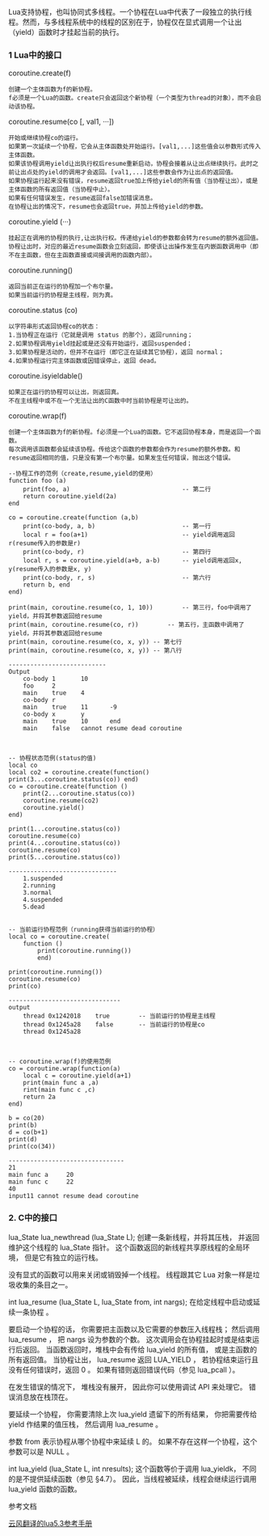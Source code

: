 ﻿Lua支持协程，也叫协同式多线程。一个协程在Lua中代表了一段独立的执行线程。然而，与多线程系统中的线程的区别在于，协程仅在显式调用一个让出（yield）函数时才挂起当前的执行。


### 1 Lua中的接口

coroutine.create(f)

    创建一个主体函数为f的新协程。
    f必须是一个Lua的函数。create只会返回这个新协程（一个类型为thread的对象），而不会启动该协程。


coroutine.resume(co [, val1, ···])

    开始或继续协程co的运行。
    如果第一次延续一个协程，它会从主体函数处开始运行。[val1,...]这些值会以参数形式传入主体函数。
    如果该协程调用yield让出执行权后resume重新启动，协程会接着从让出点继续执行。此时之前让出点处的yield的调用才会返回。[val1,...]这些参数会作为让出点的返回值。
    如果协程运行起来没有错误，resume返回true加上传给yield的所有值（当协程让出），或是主体函数的所有返回值（当协程中止）。
    如果有任何错误发生，resume返回false加错误消息。
    在协程让出的情况下，resume也会返回true，并加上传给yield的参数。 

    
coroutine.yield (···)

    挂起正在调用的协程的执行,让出执行权。传递给yield的参数都会转为resume的额外返回值。
    协程让出时，对应的最近resume函数会立刻返回，即使该让出操作发生在内嵌函数调用中（即不在主函数，但在主函数直接或间接调用的函数内部）。


coroutine.running()

    返回当前正在运行的协程加一个布尔量。
    如果当前运行的协程是主线程，则为真。

coroutine.status (co)

    以字符串形式返回协程co的状态：
    1.当协程正在运行（它就是调用 status 的那个），返回running；
    2.如果协程调用yield挂起或是还没有开始运行，返回suspended； 
    3.如果协程是活动的，但并不在运行（即它正在延续其它协程），返回 normal；
    4.如果协程运行完主体函数或因错误停止，返回 dead。


coroutine.isyieldable()

    如果正在运行的协程可以让出，则返回真。
    不在主线程中或不在一个无法让出的C函数中时当前协程是可让出的。


coroutine.wrap(f)

    创建一个主体函数为f的新协程。f必须是一个Lua的函数。它不返回协程本身，而是返回一个函数。
    每次调用该函数都会延续该协程。传给这个函数的参数都会作为resume的额外参数。和 resume返回相同的值，只是没有第一个布尔量。如果发生任何错误，抛出这个错误。


```
--协程工作的范例（create,resume,yield的使用）
function foo (a)
    print(foo, a)								-- 第二行
    return coroutine.yield(2a)
end

co = coroutine.create(function (a,b)
    print(co-body, a, b) 						-- 第一行
    local r = foo(a+1)							-- yield调用返回r(resume传入的参数是r)
    print(co-body, r)							-- 第四行
    local r, s = coroutine.yield(a+b, a-b)		-- yield调用返回x, y(resume传入的参数是x, y)
    print(co-body, r, s)						-- 第六行
    return b, end
end)

print(main, coroutine.resume(co, 1, 10))		-- 第三行，foo中调用了yield，并将其参数返回给resume	
print(main, coroutine.resume(co, r))		-- 第五行，主函数中调用了yield，并将其参数返回给resume	
print(main, coroutine.resume(co, x, y))	-- 第七行
print(main, coroutine.resume(co, x, y))	-- 第八行

---------------------------
Output
    co-body 1       10
    foo     2
    main    true    4
    co-body r
    main    true    11      -9
    co-body x       y
    main    true    10      end
    main    false   cannot resume dead coroutine



-- 协程状态范例(status的值)
local co
local co2 = coroutine.create(function() print(3...coroutine.status(co)) end)
co = coroutine.create(function ()
	print(2...coroutine.status(co))
	coroutine.resume(co2)
	coroutine.yield()
end)

print(1...coroutine.status(co))
coroutine.resume(co)
print(4...coroutine.status(co))
coroutine.resume(co)
print(5...coroutine.status(co))

------------------------------
    1.suspended
    2.running
    3.normal
    4.suspended
    5.dead


-- 当前运行协程范例（running获得当前运行的协程）
local co = coroutine.create(
    function () 
        print(coroutine.running()) 
        end)

print(coroutine.running())
coroutine.resume(co)
print(co)

-------------------------------
output
    thread 0x1242018	true        -- 当前运行的协程是主线程
    thread 0x1245a28	false       -- 当前运行的协程是co
    thread 0x1245a28



-- coroutine.wrap(f)的使用范例
co = coroutine.wrap(function(a)
	local c = coroutine.yield(a+1)
	print(main func a ,a)
	rint(main func c ,c)
	return 2a
end)

b = co(20)
print(b)
d = co(b+1)
print(d)
print(co(34))

--------------------------------
21
main func a 	20
main func c 	22
40
input11 cannot resume dead coroutine

```


### 2. C中的接口


lua_State lua_newthread (lua_State L);
创建一条新线程，并将其压栈， 并返回维护这个线程的 lua_State 指针。 这个函数返回的新线程共享原线程的全局环境， 但是它有独立的运行栈。

没有显式的函数可以用来关闭或销毁掉一个线程。 线程跟其它 Lua 对象一样是垃圾收集的条目之一。


int lua_resume (lua_State L, lua_State from, int nargs);
在给定线程中启动或延续一条协程 。

要启动一个协程的话， 你需要把主函数以及它需要的参数压入线程栈； 然后调用 lua_resume ， 把 nargs 设为参数的个数。 这次调用会在协程挂起时或是结束运行后返回。 当函数返回时，堆栈中会有传给 lua_yield 的所有值， 或是主函数的所有返回值。 当协程让出， lua_resume 返回 LUA_YIELD ， 若协程结束运行且没有任何错误时，返回 0 。 如果有错则返回错误代码（参见 lua_pcall ）。

在发生错误的情况下， 堆栈没有展开， 因此你可以使用调试 API 来处理它。 错误消息放在栈顶在。

要延续一个协程， 你需要清除上次 lua_yield 遗留下的所有结果， 你把需要传给 yield 作结果的值压栈， 然后调用 lua_resume 。

参数 from 表示协程从哪个协程中来延续 L 的。 如果不存在这样一个协程，这个参数可以是 NULL 。


int lua_yield (lua_State L, int nresults);
这个函数等价于调用 lua_yieldk， 不同的是不提供延续函数（参见 §4.7）。 因此，当线程被延续，线程会继续运行调用 lua_yield 函数的函数。







参考文档

[云风翻译的lua5.3参考手册](httpcloudwu.github.iolua53docmanual.html)
